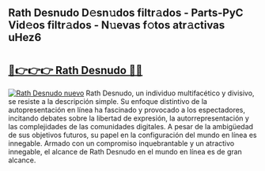 ## Rath Desnudo D𝚎sn𝚞dos filtr𝚊dos - Parts-PyC Vid𝚎os filtr𝚊dos - N𝚞evas f𝚘tos atr𝚊ctivas uHez6

# <h2><a href="http://mb3gib0.tromn.icu/?c=Rath+Desnudo">🔗👉👉👉 Rath Desnudo 🔗🔗</a></h2>

[![Rath Desnudo nuevo](https://i.imgur.com/pEAQMta.gif)](http://mb3gib0.tromn.icu/?c=Rath+Desnudo)
Rath Desnudo, un individuo multifacético y divisivo, se resiste a la descripción simple. Su enfoque distintivo de la autopresentación en línea ha fascinado y provocado a los espectadores, incitando debates sobre la libertad de expresión, la autorrepresentación y las complejidades de las comunidades digitales. A pesar de la ambigüedad de sus objetivos futuros, su papel en la configuración del mundo en línea es innegable. Armado con un compromiso inquebrantable y un atractivo innegable, el alcance de Rath Desnudo en el mundo en línea es de gran alcance.
